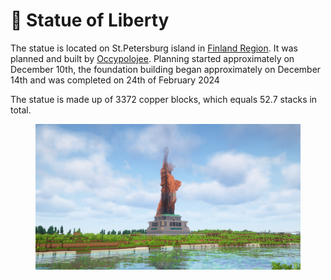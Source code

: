 # 🗽 Statue of Liberty

The statue is located on St.Petersburg island in [Finland Region](../archived-towns/finland-region/). It was planned and built by [Occypolojee](../../players/occypolojee.md). Planning started approximately on December 10th, the foundation building began approximately on December 14th and was completed on 24th of February 2024

The statue is made up of 3372 copper blocks, which equals 52.7 stacks in total.

<div>

<figure><img src="../../../../.gitbook/assets/image (98).png" alt="" width="563"><figcaption></figcaption></figure>

 

<figure><img src="../../../../.gitbook/assets/2024-02-24_14.16.33.webp" alt="" width="563"><figcaption></figcaption></figure>

</div>
